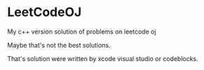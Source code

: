 # LeetCodeOJ
My c++ version solution of problems on leetcode oj 

Maybe that's not the best solutions.

That's solution were written by xcode visual studio or codeblocks.
